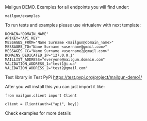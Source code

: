 Mailgun DEMO.
Examples for all endpoints you will find under:
````
mailgun/examples
````
To run tests and examples please use virtualenv with next template:
````
DOMAIN="DOMAIN_NAME"
APIKEY="API_KEY"
MESSAGES_FROM="Name Surname <mailgun@domain_name>"
MESSAGES_TO="Name Surname <username@gmail.com>"
MESSAGES_CC="Name Surname <username2@gmail.com>"
DOMAINS_DEDICATED_IP="127.0.0.1"
MAILLIST_ADDRESS="everyone@mailgun.domain.com"
VALIDATION_ADDRESS_1="test1@i.ua"
VALIDATION_ADDRESS_2="test2@gmail.com"
````

Test library in Test PyPi
https://test.pypi.org/project/mailgun-demo1/

After you will install this you can just import it like:
````
from mailgun.client import Client

client = Client(auth=("api", key))
````
Check examples for more details
